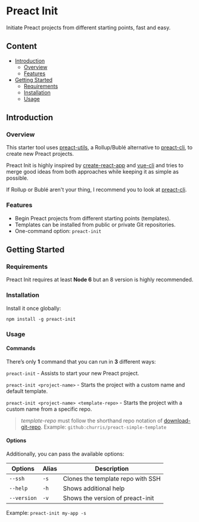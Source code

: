 # Preact Init
Initiate Preact projects from different starting points, fast and easy.

## Content
- [Introduction](#introduction)
  - [Overview](#overview)
  - [Features](#features)
- [Getting Started](#getting-started)
  - [Requirements](#requirements)
  - [Installation](#installation)
  - [Usage](#usage)

## Introduction
### Overview
This starter tool uses [preact-utils](https://github.com/churris/preact-utils), a Rollup/Bublé alternative to [preact-cli](https://github.com/developit/preact-cli), to create new Preact projects.

Preact Init is highly inspired by [create-react-app](https://github.com/facebookincubator/create-react-app) and [vue-cli](https://github.com/vuejs/vue-cli) and tries to merge good ideas from both approaches while keeping it as simple as possible.

If Rollup or Bublé aren't your thing, I recommend you to look at [preact-cli](https://github.com/developit/preact-cli).

### Features
* Begin Preact projects from different starting points (templates).
* Templates can be installed from public or private Git repositories.
* One-command option: `preact-init`

## Getting Started
### Requirements
Preact Init requires at least **Node 6** but an 8 version is highly recommended.

### Installation
Install it once globally:

`npm install -g preact-init`

### Usage

#### Commands
There’s only **1** command that you can run in **3** different ways:

`preact-init` - Assists to start your new Preact project.

`preact-init <project-name>` - Starts the project with a custom name and default template.

`preact-init <project-name> <template-repo>` - Starts the project with a custom name from a specific repo.

> *template-repo* must follow the shorthand repo notation of [download-git-repo](https://github.com/flipxfx/download-git-repo). Example: `github:churris/preact-simple-template`

#### Options
Additionally, you can pass the available options:

| Options                            | Alias     | Description                                             |
| ---------------------------------- | --------- | ------------------------------------------------------- |
| `--ssh`                            | `-s`      | Clones the template repo with SSH                       |
| `--help`                           | `-h`      | Shows additional help                                   |
| `--version`                        | `-v`      | Shows the version of preact-init                        |

Example: `preact-init my-app -s`
